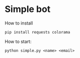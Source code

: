 Simple bot
==========

How to install

`pip install requests colorama`

How to start:

`python simple.py <name> <email>`
